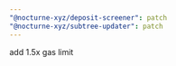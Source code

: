 ```yaml
---
"@nocturne-xyz/deposit-screener": patch
"@nocturne-xyz/subtree-updater": patch
---
```


add 1.5x gas limit
